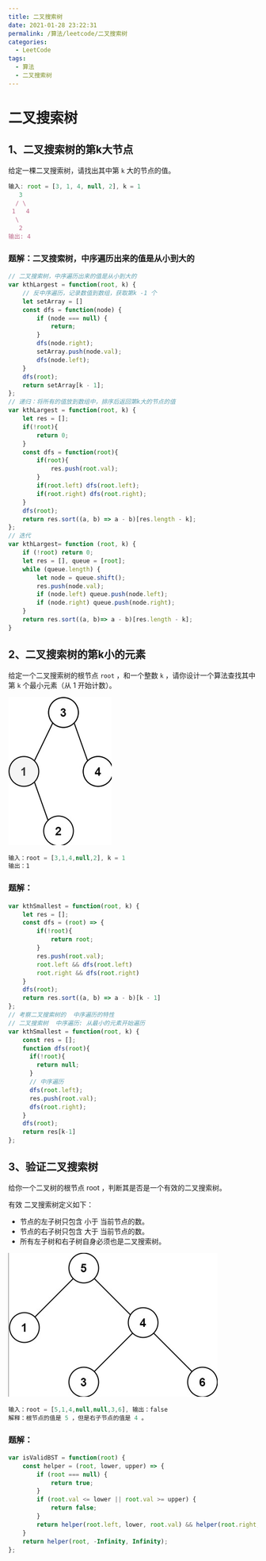 ```yaml
---
title: 二叉搜索树
date: 2021-01-28 23:22:31
permalink: /算法/leetcode/二叉搜索树
categories:
  - LeetCode
tags:
  - 算法
  - 二叉搜索树
---
```

# 二叉搜索树

## 1、二叉搜索树的第k大节点

给定一棵二叉搜索树，请找出其中第 `k` 大的节点的值。

```javascript
输入: root = [3, 1, 4, null, 2], k = 1
   3
  / \
 1   4
  \
   2
输出: 4
```

### 题解：二叉搜索树，中序遍历出来的值是从小到大的

```javascript
// 二叉搜索树，中序遍历出来的值是从小到大的
var kthLargest = function(root, k) {
    // 反中序遍历，记录数值到数组，获取第k -1 个
    let setArray = []
    const dfs = function(node) {
        if (node === null) {
            return;
        }
        dfs(node.right);
        setArray.push(node.val);
        dfs(node.left); 
    }
    dfs(root);
    return setArray[k - 1];
};
// 递归：将所有的值放到数组中，排序后返回第k大的节点的值
var kthLargest = function(root, k) {
    let res = [];
    if(!root){
        return 0;
    }
    const dfs = function(root){
        if(root){
            res.push(root.val);
        }
        if(root.left) dfs(root.left);
        if(root.right) dfs(root.right);
    }
    dfs(root);
    return res.sort((a, b) => a - b)[res.length - k];
};
// 迭代
var kthLargest= function (root, k) {
    if (!root) return 0;
    let res = [], queue = [root];
    while (queue.length) {
        let node = queue.shift();
        res.push(node.val);
        if (node.left) queue.push(node.left);
        if (node.right) queue.push(node.right);
    }
    return res.sort((a, b)=> a - b)[res.length - k];
}
```

## 2、二叉搜索树的第k小的元素

给定一个二叉搜索树的根节点 `root` ，和一个整数 `k` ，请你设计一个算法查找其中第 `k` 个最小元素（从 1 开始计数）。

![img](./images/algorithm/230.png)

```javascript
输入：root = [3,1,4,null,2], k = 1
输出：1
```

### 题解：

```javascript
var kthSmallest = function(root, k) {
    let res = [];
    const dfs = (root) => {
        if(!root){
            return root; 
        }
        res.push(root.val);
        root.left && dfs(root.left)
        root.right && dfs(root.right)
    }
    dfs(root);
    return res.sort((a, b) => a - b)[k - 1]
};
// 考察二叉搜索树的  中序遍历的特性
// 二叉搜索树  中序遍历: 从最小的元素开始遍历
var kthSmallest = function(root, k) {
    const res = [];
    function dfs(root){
      if(!root){
        return null;
      }
      // 中序遍历
      dfs(root.left);
      res.push(root.val);
      dfs(root.right);
    }
    dfs(root);
    return res[k-1]
};
```

## 3、验证二叉搜索树

给你一个二叉树的根节点 root ，判断其是否是一个有效的二叉搜索树。

有效 二叉搜索树定义如下：

* 节点的左子树只包含 小于 当前节点的数。
* 节点的右子树只包含 大于 当前节点的数。
* 所有左子树和右子树自身必须也是二叉搜索树。

![img](./images/algorithm/98.png)

```javascript
输入：root = [5,1,4,null,null,3,6], 输出：false
解释：根节点的值是 5 ，但是右子节点的值是 4 。
```

### 题解：

```javascript
var isValidBST = function(root) {
    const helper = (root, lower, upper) => {
        if (root === null) {
            return true;
        }
        if (root.val <= lower || root.val >= upper) {
            return false;
        }
        return helper(root.left, lower, root.val) && helper(root.right, root.val, upper);
    }
    return helper(root, -Infinity, Infinity);
};
```
